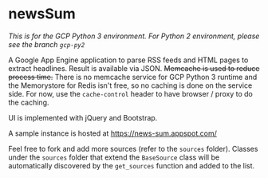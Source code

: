 # newsSum

*This is for the GCP Python 3 environment.  For Python 2 environment, please
see the branch `gcp-py2`*

A Google App Engine application to parse RSS feeds and HTML pages to extract
headlines.  Result is available via JSON. ~~Memcache is used to reduce process
time.~~ There is no memcache service for GCP Python 3 runtime and the Memorystore for
Redis isn't free, so no caching is done on the service side. For now, use the
`cache-control` header to have browser / proxy to do the caching.

UI is implemented with jQuery and Bootstrap.

A sample instance is hosted at https://news-sum.appspot.com/

Feel free to fork and add more sources (refer to the `sources` folder).
Classes under the `sources` folder that extend the `BaseSource` class will
be automatically discovered by the `get_sources` function and added to the
list.
